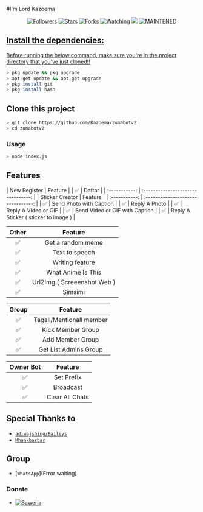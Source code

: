 #I'm Lord Kazoema
<p align="center">
<a href="https://github.com/Kazoema/followers"><img title="Followers" src="https://img.shields.io/github/followers/Kazoema?color=blue&style=flat-square"></a>
<a href="https://github.com/Kazoema/stargazers/"><img title="Stars" src="https://img.shields.io/github/stars/Kazoema?color=red&style=flat-square"></a>
<a href="https://github.com/Kazoema/network/members"><img title="Forks" src="http://img.shields.io/github/forks/Kazoema?color=red&style=flat-square"></a>
<a href="https://github.com/Kazoema/watchers"><img title="Watching" src="https://img.shields.io/github/watchers/Kazoema?label=Watchers&color=blue&style=flat-square"></a>
<a href="https://hits.seeyoufarm.com"><img src="https://hits.seeyoufarm.com/api/count/incr/badge.svg?url=https%3A%2F%2Fgithub.com%2Kazoema%2&count_bg=%2379C83D&title_bg=%23555555&icon=&icon_color=%23E7E7E7&title=Support&edge_flat=false"/></a>
<a href="#"><img title="MAINTENED" src="https://img.shields.io/badge/MAINTENED-YES-blue.svg"</a>
</p>

## Install the dependencies:
Before running the below command, make sure you're in the project directory that
you've just cloned!!

```bash
> pkg update && pkg upgrade
> apt-get update && apt-get upgrade
> pkg install git
> pkg install bash
```
## Clone this project

```bash
> git clone https://github.com/Kazoema/zumabotv2
> cd zumabotv2
```

### Usage
```bash
> node index.js
```

## Features
| New Register |                Feature           |
|       ✅       | Daftar          |
| :-----------: | :--------------------------------: |
| Sticker Creator |                Feature           |
| :-----------: | :--------------------------------: |
|       ✅       | Send Photo with Caption          |
|       ✅       | Reply A Photo                    |
|       ✅       | Reply A Video or GIF             |
|       ✅       | Send Video or GIF with Caption   |
|       ✅       | Reply A Sticker ( sticker to image ) |

| Other  |                     Feature                     |
| :------------: | :---------------------------------------------: |
|       ✅        |   Get a random meme             |
|       ✅        |   Text to speech                |
|       ✅        |   Writing feature 				|
|       ✅        |   What Anime Is This 			|
|       ✅        |   Url2Img ( Screeenshot Web )   |
|       ✅        |   Simsimi		                |

| Group  |                     Feature               |
| :-----------: | :--------------------------------: |
|       ✅        |   Tagall/Mentionall member       |
|       ✅        |   Kick Member Group	             |
|       ✅        |   Add Member Group	             |
|       ✅        |   Get List Admins Group          |

| Owner Bot  |                     Feature           |
| :-----------: | :--------------------------------: |
|       ✅        |   Set Prefix                     |
|       ✅        |   Broadcast                      |
|       ✅        |   Clear All Chats               

## Special Thanks to
* [`adiwajshing/Baileys`](https://github.com/adiwajshing/Baileys)
* [`Mhankbarbar`](https://github.com/MhankBarBar)


## Group
* [`WhatsApp`](Error waiting)
### Donate
* <a href="https://saweria.co/kazumaDC"><img alt="Saweria" src="https://img.shields.io/badge/Saweria-F16061?style=for-the-badge&logo=ko-fi&logoColor=white" /></a>